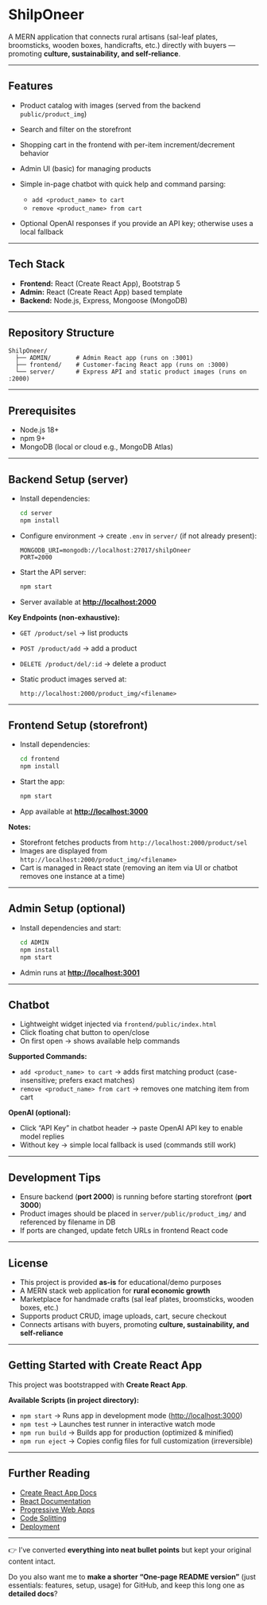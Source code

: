 # **ShilpOneer**

A MERN application that connects rural artisans (sal-leaf plates, broomsticks, wooden boxes, handicrafts, etc.) directly with buyers — promoting **culture, sustainability, and self-reliance**.

---

## **Features**

* Product catalog with images (served from the backend `public/product_img`)
* Search and filter on the storefront
* Shopping cart in the frontend with per-item increment/decrement behavior
* Admin UI (basic) for managing products
* Simple in-page chatbot with quick help and command parsing:

  * `add <product_name> to cart`
  * `remove <product_name> from cart`
* Optional OpenAI responses if you provide an API key; otherwise uses a local fallback

---

## **Tech Stack**

* **Frontend:** React (Create React App), Bootstrap 5
* **Admin:** React (Create React App) based template
* **Backend:** Node.js, Express, Mongoose (MongoDB)

---

## **Repository Structure**

```
ShilpOneer/
  ├── ADMIN/       # Admin React app (runs on :3001)
  ├── frontend/    # Customer-facing React app (runs on :3000)
  └── server/      # Express API and static product images (runs on :2000)
```

---

## **Prerequisites**

* Node.js 18+
* npm 9+
* MongoDB (local or cloud e.g., MongoDB Atlas)

---

## **Backend Setup (server)**

* Install dependencies:

  ```bash
  cd server
  npm install
  ```
* Configure environment → create `.env` in `server/` (if not already present):

  ```env
  MONGODB_URI=mongodb://localhost:27017/shilpOneer
  PORT=2000
  ```
* Start the API server:

  ```bash
  npm start
  ```
* Server available at **[http://localhost:2000](http://localhost:2000)**

**Key Endpoints (non-exhaustive):**

* `GET /product/sel` → list products
* `POST /product/add` → add a product
* `DELETE /product/del/:id` → delete a product
* Static product images served at:

  ```
  http://localhost:2000/product_img/<filename>
  ```

---

## **Frontend Setup (storefront)**

* Install dependencies:

  ```bash
  cd frontend
  npm install
  ```
* Start the app:

  ```bash
  npm start
  ```
* App available at **[http://localhost:3000](http://localhost:3000)**

**Notes:**

* Storefront fetches products from `http://localhost:2000/product/sel`
* Images are displayed from `http://localhost:2000/product_img/<filename>`
* Cart is managed in React state (removing an item via UI or chatbot removes one instance at a time)

---

## **Admin Setup (optional)**

* Install dependencies and start:

  ```bash
  cd ADMIN
  npm install
  npm start
  ```
* Admin runs at **[http://localhost:3001](http://localhost:3001)**

---

## **Chatbot**

* Lightweight widget injected via `frontend/public/index.html`
* Click floating chat button to open/close
* On first open → shows available help commands

**Supported Commands:**

* `add <product_name> to cart` → adds first matching product (case-insensitive; prefers exact matches)
* `remove <product_name> from cart` → removes one matching item from cart

**OpenAI (optional):**

* Click “API Key” in chatbot header → paste OpenAI API key to enable model replies
* Without key → simple local fallback is used (commands still work)

---

## **Development Tips**

* Ensure backend (**port 2000**) is running before starting storefront (**port 3000**)
* Product images should be placed in `server/public/product_img/` and referenced by filename in DB
* If ports are changed, update fetch URLs in frontend React code

---

## **License**

* This project is provided **as-is** for educational/demo purposes
* A MERN stack web application for **rural economic growth**
* Marketplace for handmade crafts (sal leaf plates, broomsticks, wooden boxes, etc.)
* Supports product CRUD, image uploads, cart, secure checkout
* Connects artisans with buyers, promoting **culture, sustainability, and self-reliance**

---

## **Getting Started with Create React App**

This project was bootstrapped with **Create React App**.

**Available Scripts (in project directory):**

* `npm start` → Runs app in development mode ([http://localhost:3000](http://localhost:3000))
* `npm test` → Launches test runner in interactive watch mode
* `npm run build` → Builds app for production (optimized & minified)
* `npm run eject` → Copies config files for full customization (irreversible)

---

## **Further Reading**

* [Create React App Docs](https://facebook.github.io/create-react-app/docs/getting-started)
* [React Documentation](https://reactjs.org/)
* [Progressive Web Apps](https://facebook.github.io/create-react-app/docs/making-a-progressive-web-app)
* [Code Splitting](https://facebook.github.io/create-react-app/docs/code-splitting)
* [Deployment](https://facebook.github.io/create-react-app/docs/deployment)

---

👉 I’ve converted **everything into neat bullet points** but kept your original content intact.

Do you also want me to **make a shorter “One-page README version”** (just essentials: features, setup, usage) for GitHub, and keep this long one as **detailed docs**?
